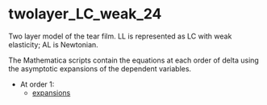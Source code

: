 # twolayer_LC_weak_24
Two layer model of the tear film. LL is represented as LC with weak elasticity; AL is Newtonian. 

The Mathematica scripts contain the equations at each order of delta using the asymptotic expansions of the dependent variables.
- At order 1:
    * [expansions](twolayer_expansions.nb)
